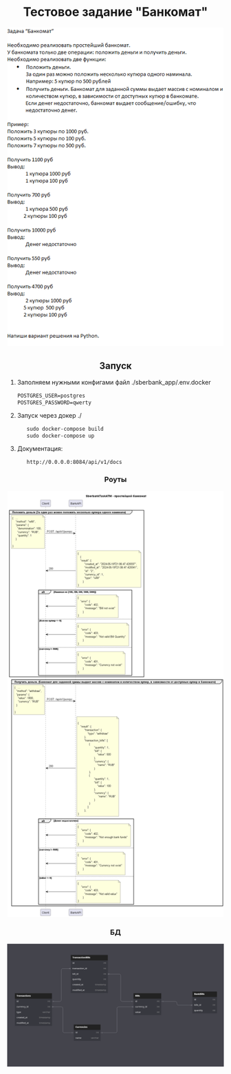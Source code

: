 <h1 align="center">Тестовое задание "Банкомат"</h1>
<div align="center">
    <img  alt="task.png" src="docs/task.png"/>
</div>

<h2 align="center">Запуск</h2>

1. Заполняем нужными конфигами файл ./sberbank_app/.env.docker
      ```
      POSTGRES_USER=postgres
      POSTGRES_PASSWORD=qwerty
      ```
2. Запуск через докер ./
   ```
      sudo docker-compose build
      sudo docker-compose up
   ```
   
3. Документация: 
   ```
      http://0.0.0.0:8084/api/v1/docs
   ```

<h3 align="center">Роуты</h3>

<div align="center">
    <img  alt="task.png" src="docs/api/img.png"/>
</div>

<h3 align="center">БД</h3>
<div align="center">
    <img  alt="task.png" src="docs/db/img.png"/>
</div>